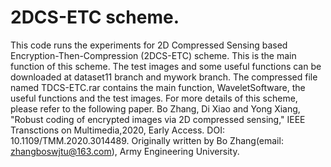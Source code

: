 # 2DCS-ETC scheme.
This code runs the experiments for 2D Compressed Sensing based Encryption-Then-Compression (2DCS-ETC) scheme. This is the main function of this scheme. The test images and some useful functions can be downloaded at dataset11 branch and mywork branch. The compressed file named TDCS-ETC.rar contains the main function, WaveletSoftware, the useful functions and the test images. For more details of this scheme, please refer to the following paper.
Bo Zhang, Di Xiao and Yong Xiang, "Robust coding of encrypted images via 2D compressed sensing," IEEE Transctions on Multimedia,2020, Early Access. DOI: 10.1109/TMM.2020.3014489.
Originally written by Bo Zhang(email: zhangboswjtu@163.com), Army Engineering University. 
